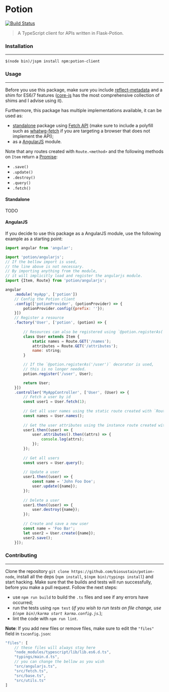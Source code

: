 # Potion

[![Build Status](https://travis-ci.org/biosustain/potion-node.svg?branch=master)](https://travis-ci.org/biosustain/potion-node)

> A TypeScript client for APIs written in Flask-Potion.

### Installation
----------------
```shell
$(node bin)/jspm install npm:potion-client
```


### Usage
---------
Before you use this package, make sure you include [reflect-metadata](https://www.npmjs.com/package/reflect-metadata) and a shim for ES6/7 features ([core-js](https://github.com/zloirock/core-js) has the most comprehensive collection of shims and I advise using it).

Furthermore, this package has multiple implementations available, it can be used as:
* [standalone](#standalone) package using [Fetch API](https://developer.mozilla.org/en/docs/Web/API/Fetch_API) (make sure to include a polyfill such as [whatwg-fetch](https://github.com/github/fetch) if you are targeting a browser that does not implement the API);
* as a [AngularJS](#angularjs) module.

Note that any routes created with `Route.<method>` and the following methods on `Item` return a [Promise](https://developer.mozilla.org/en/docs/Web/JavaScript/Reference/Global_Objects/Promise):
* `.save()`
* `.update()`
* `.destroy()`
* `.query()`
* `.fetch()`

#### Standalone
TODO

#### AngularJS
If you decide to use this package as a AngularJS module, use the following example as a starting point:
```js
import angular from 'angular';

import 'potion/angularjs';
// If the bellow import is used,
// the line above is not necessary.
// By importing anything from the module,
// it will implicitly load and register the angularjs module.
import {Item, Route} from 'potion/angularjs';

angular
    .module('myApp', ['potion'])
    // Config the Potion client
    .config(['potionProvider', (potionProvider) => {
    	potionProvider.config({prefix: ''});
    }])
    // Register a resource
    .factory('User', ['potion', (potion) => {
    
        // Resources can also be registered using `@potion.registerAs('/user')`
        class User extends Item {
            static names = Route.GET('/names');
            attributes = Route.GET('/attributes');
            name: string;
        }

        // If the `@potion.registerAs('/user')` decorator is used,
        // this is no longer needed.
        potion.register('/user', User);

        return User;
    }])
    .controller('MyAppController', ['User', (User) => {
        // Fetch a user by id
        const user1 = User.fetch(1);
        
        // Get all user names using the static route created with `Route.GET('/names')`
        const names = User.names();
        
        // Get the user attributes using the instance route created with `Route.GET('/attributes')`
        user1.then((user) => {
        	user.attributes().then((attrs) => {
        		console.log(attrs);
        	});
        });
        
        // Get all users
        const users = User.query();
        
        // Update a user
        user1.then((user) => {
            const name = 'John Foo Doe';
        	user.update({name});
        });
        
        // Delete a user
        user1.then((user) => {
            user.destroy({name});
        });
        
        // Create and save a new user
        const name = 'Foo Bar';
        let user2 = User.create({name});
        user2.save();
    }]);

```


### Contributing
----------------
Clone the repository `git clone https://github.com/biosustain/potion-node`, install all the deps (`npm install`, `$(npm bin)/typings install`) and start hacking.
Make sure that the builds and tests will run successfully, before you make a pull request. Follow the next steps:
- use `npm run build` to build the `.ts` files and see if any errors have occurred;
- run the tests using `npm test` (*if you wish to run tests on file change, use `$(npm bin)/karma start karma.config.js`.*);
- lint the code with `npm run lint`.

**Note**: If you add new files or remove files, make sure to edit the `"files"` field in `tsconfig.json`:
```js
"files": [
    // these files will always stay here
	"node_modules/typescript/lib/lib.es6.d.ts",
	"typings/main.d.ts",
	// you can change the bellow as you wish
	"src/angularjs.ts",
	"src/fetch.ts",
	"src/base.ts",
	"src/utils.ts"
]
```
